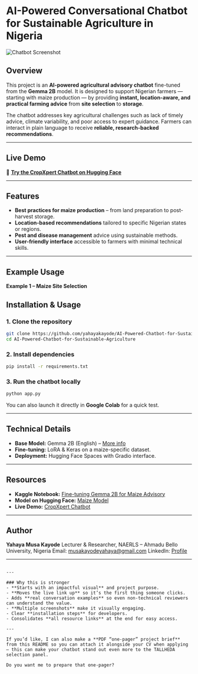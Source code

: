 # AI-Powered Conversational Chatbot for Sustainable Agriculture in Nigeria

![Chatbot Screenshot](https://github.com/user-attachments/assets/ccabd714-09f3-494d-bcc1-dfdd1f50a393)

## Overview
This project is an **AI-powered agricultural advisory chatbot** fine-tuned from the **Gemma 2B** model. It is designed to support Nigerian farmers — starting with maize production — by providing **instant, location-aware, and practical farming advice** from **site selection** to **storage**.  

The chatbot addresses key agricultural challenges such as lack of timely advice, climate variability, and poor access to expert guidance. Farmers can interact in plain language to receive **reliable, research-backed recommendations**.

---

## Live Demo
🔗 **[Try the CropXpert Chatbot on Hugging Face](https://huggingface.co/spaces/Justsp3cial/CropXpert)**  

---

## Features
- **Best practices for maize production** – from land preparation to post-harvest storage.
- **Location-based recommendations** tailored to specific Nigerian states or regions.
- **Pest and disease management** advice using sustainable methods.
- **User-friendly interface** accessible to farmers with minimal technical skills.

---

## Example Usage

**Example 1 – Maize Site Selection**


## Installation & Usage

### 1. Clone the repository
```bash
git clone https://github.com/yahayakayode/AI-Powered-Chatbot-for-Sustainable-Agriculture.git
cd AI-Powered-Chatbot-for-Sustainable-Agriculture
````

### 2. Install dependencies

```bash
pip install -r requirements.txt
```

### 3. Run the chatbot locally

```bash
python app.py
```

You can also launch it directly in **Google Colab** for a quick test.

---

## Technical Details

* **Base Model:** Gemma 2B (English) – [More info](https://ai.google.dev/gemma/docs)
* **Fine-tuning:** LoRA & Keras on a maize-specific dataset.
* **Deployment:** Hugging Face Spaces with Gradio interface.

---

## Resources

* **Kaggle Notebook:** [Fine-tuning Gemma 2B for Maize Advisory](https://www.kaggle.com/code/yahayamkayode/fine-tuning-gemma2b-model-using-lora-and-keras)
* **Model on Hugging Face:** [Maize Model](https://huggingface.co/Justsp3cial/maize_model)
* **Live Demo:** [CropXpert Chatbot](https://huggingface.co/spaces/Justsp3cial/CropXpert)

---

## Author

**Yahaya Musa Kayode**
Lecturer & Researcher, NAERLS – Ahmadu Bello University, Nigeria
Email: [musakayodeyahaya@gmail.com](mailto:musakayodeyahaya@gmail.com)
LinkedIn: [Profile](https://www.linkedin.com/in/yahayakayode)

---

```

---

### Why this is stronger
- **Starts with an impactful visual** and project purpose.
- **Moves the live link up** so it’s the first thing someone clicks.
- Adds **real conversation examples** so even non-technical reviewers can understand the value.
- **Multiple screenshots** make it visually engaging.
- Clear **installation steps** for developers.
- Consolidates **all resource links** at the end for easy access.

---

If you’d like, I can also make a **PDF “one-pager” project brief** from this README so you can attach it alongside your CV when applying — this can make your chatbot stand out even more to the TALLHEDA selection panel.  

Do you want me to prepare that one-pager?
```
